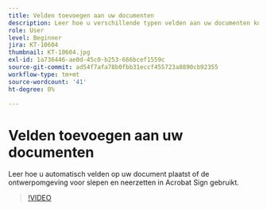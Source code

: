 ```yaml
---
title: Velden toevoegen aan uw documenten
description: Leer hoe u verschillende typen velden aan uw documenten kunt toevoegen
role: User
level: Beginner
jira: KT-10604
thumbnail: KT-10604.jpg
exl-id: 1a736446-ae0d-45c0-b253-666bcef1559c
source-git-commit: ad54f7afa78b0fbb31eccf455723a8890cb92355
workflow-type: tm+mt
source-wordcount: '41'
ht-degree: 0%

---
```


# Velden toevoegen aan uw documenten

Leer hoe u automatisch velden op uw document plaatst of de ontwerpomgeving voor slepen en neerzetten in Acrobat Sign gebruikt.

>[!VIDEO](https://video.tv.adobe.com/v/346620?quality=12&learn=on&hidetitle=true)
